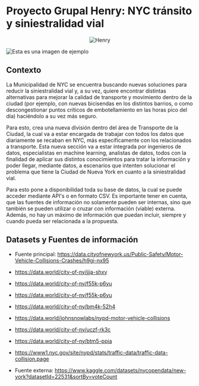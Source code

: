 # Proyecto Grupal Henry: NYC tránsito y siniestralidad vial

<center> 

![Henry](https://assets.soyhenry.com/henry-landing/assets/Henry/logo-white.png) 

</center>

![Esta es una imagen de ejemplo](https://vandam.com/images/detail-maps/nyc-midtown-streetsmart-map-vandam.jpg)


## Contexto

La Municipalidad de NYC se encuentra buscando nuevas soluciones para reducir la siniestralidad vial y, a su vez, quiere encontrar distintas alternativas para mejorar la calidad de transporte y movimiento dentro de la ciudad (por ejemplo, con nuevas bicisendas en los distintos barrios, o como descongestionar puntos críticos de embotellamiento en las horas pico del día) haciéndolo a su vez más seguro.  

Para esto, crea una nueva división dentro del área de Transporte de la Ciudad, la cual va a estar encargada de trabajar con todos los datos que diariamente se recaban en NYC, más específicamente con los relacionados a transporte. Esta nueva sección va a estar integrada por ingenieros de datos, especialistas en machine learning, analistas de datos, todos con la finalidad de aplicar sus distintos conocimientos para tratar la información y poder llegar, mediante datos, a escenarios que intenten solucionar el problema que tiene la Ciudad de Nueva York en cuanto a la siniestralidad vial.

Para esto pone a disponibilidad toda su base de datos, la cual se puede acceder mediante API's o en formato CSV. Es importante tener en cuenta, que las fuentes de información no solamente pueden ser internas, sino que también se pueden utilizar o cruzar con información (viable) externa. Además, no hay un máximo de información que puedan incluir, siempre y cuando pueda ser relacionada a la propuesta.

## Datasets y Fuentes de información
- Fuente principal: https://data.cityofnewyork.us/Public-Safety/Motor-Vehicle-Collisions-Crashes/h9gi-nx95
- https://data.world/city-of-ny/jjja-shxy
- https://data.world/city-of-ny/f55k-p6yu
- https://data.world/city-of-ny/f55k-p6yu
- https://data.world/city-of-ny/bm4k-52h4
- https://data.world/johnsnowlabs/nypd-motor-vehicle-collisions
- https://data.world/city-of-ny/uczf-rk3c
- https://data.world/city-of-ny/btm5-ppia
- https://www1.nyc.gov/site/nypd/stats/traffic-data/traffic-data-collision.page

- Fuente externa: https://www.kaggle.com/datasets/nycopendata/new-york?datasetId=22531&sortBy=voteCount




